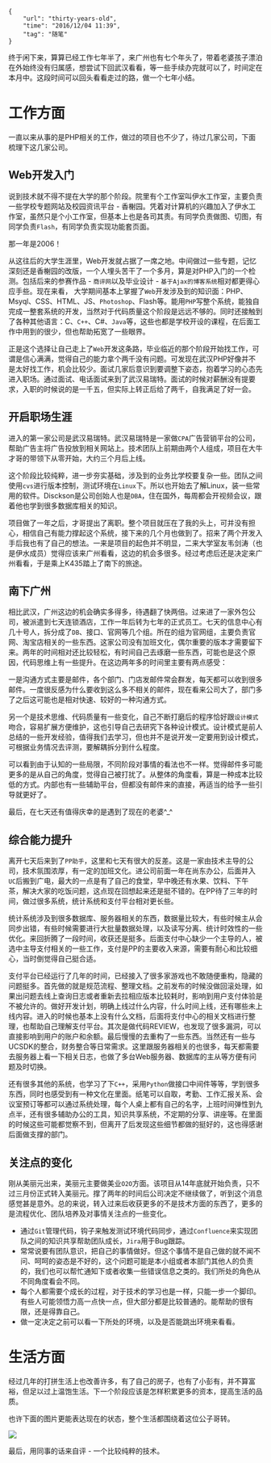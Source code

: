 ```
{
    "url": "thirty-years-old",
    "time": "2016/12/04 11:39",
    "tag": "随笔"
}
```

终于闲下来，算算已经工作七年半了，来广州也有七个年头了，带着老婆孩子漂泊在外始终没有归属感，想尝试下回武汉看看，等一些手续办完就可以了，时间定在本月中。这段时间可以回头看看走过的路，做一个七年小结。

# 工作方面
一直以来从事的是PHP相关的工作，做过的项目也不少了，待过几家公司，下面梳理下这几家公司。

## Web开发入门
说到技术就不得不提在大学的那个阶段。院里有个工作室叫伊水工作室，主要负责一些学校专题网站及校园资讯平台 - 香榭园。凭着对计算机的兴趣加入了伊水工作室，虽然只是个小工作室，但基本上也是各司其责。有同学负责做图、切图，有同学负责`Flash`，有同学负责实现功能套页面。

那一年是2006！

从这往后的大学生涯里，Web开发就占据了一席之地。中间做过一些专题，记忆深刻还是香榭园的改版，一个人埋头苦干了一个多月，算是对PHP入门的一个检测。包括后来的参赛作品 - `商评网`以及毕业设计 - `基于Ajax的博客系统`相对都更得心应手些。现在来看， 大学期间基本上掌握了`Web`开发涉及到的知识面：PHP、Msyql、CSS、HTML、JS、`Photoshop`、Flash等。能用`PHP`写整个系统，能独自完成一整套系统的开发，当然对于代码质量这个阶段是远远不够的。同时还接触到了各种其他语言：C、`C++`、C#、`Java`等，这些也都是学校开设的课程，在后面工作中用到的很少，但也帮助拓宽了一些眼界。

正是这个选择让自己走上了`Web`开发这条路，毕业临近的那个阶段开始找工作，可谓是信心满满，觉得自己的能力拿个两千没有问题。可发现在武汉PHP好像并不是太好找工作，机会比较少。面试几家后意识到要调整下姿态，抱着学习的心态先进入职场。通过面试、电话面试来到了武汉易瑞特。面试的时候对薪酬没有提要求，入职的时候说的是一千五，但实际上转正后给了两千，自我满足了好一会。

## 开启职场生涯
进入的第一家公司是武汉易瑞特。武汉易瑞特是一家做`CPA`广告营销平台的公司，帮助广告主将广告投放到相关网站上。技术团队上前期由两个人组成，项目在大牛才哥的带领下从零开始，大约三个月后上线。

这个阶段比较纯粹，进一步夯实基础，涉及到的业务比学校要复杂一些。团队之间使用`cvs`进行版本控制，测试环境在`Linux`下。所以也开始去了解Linux，装一些常用的软件。Disckson是公司创始人也是`DBA`，住在国外，每周都会开视频会议，跟着他也学到很多数据库相关的知识。

项目做了一年之后，才哥提出了离职。整个项目就压在了我的头上，可并没有担心，相信自己有能力撑起这个系统，接下来的几个月也做到了。招来了两个开发入手后我也有了自己的想法。一来是项目的起色并不明显，二来大学室友韦剑涛（也是伊水成员）觉得应该来广州看看，这边的机会多很多。经过考虑后还是决定来广州看看，于是乘上K435踏上了南下的旅途。

## 南下广州
相比武汉，广州这边的机会确实多得多，待遇翻了快两倍。过来进了一家外包公司，被派遣到七天连锁酒店，工作一年后转为七年的正式员工。七天的信息中心有几十号人，拆分成了`DB`、接口、官网等几个组。所在的组为官网组，主要负责官网、淘宝店相关的一些东西。这家公司没有加班文化，偶尔重要的版本才需要留下来。两年的时间相对还比较轻松，有时间自己去琢磨一些东西，可能也是这个原因，代码思维上有一些提升。在这边两年多的时间里主要有两点感受：

一是沟通方式主要是邮件，各个部门、门店发邮件常会群发，每天都可以收到很多邮件。一度很反感为什么要收到这么多不相关的邮件，现在看来公司大了，部门多了之后这可能也是相对快速、较好的一种沟通方式。

另一个是技术思维、代码质量有一些变化，自己不断打磨后的程序恰好跟`设计模式`吻合，容易扩展方便维护，这也引导自己去研究下各种设计模式。设计模式是前人总结的一些开发经验，值得我们去学习，但也并不是说开发一定要用到设计模式，可根据业务情况去评测，要解耦拆分到什么程度。

可以看到由于认知的一些局限，不同阶段对事情的看法也不一样。觉得邮件多可能更多的是从自己的角度，觉得自己被打扰了。从整体的角度看，算是一种成本比较低的方式。内部也有一些辅助平台，但都没有邮件来的直接，再适当的给予一些引导就更好了。

最后，在七天还有值得庆幸的是遇到了现在的老婆^_^

## 综合能力提升
离开七天后来到了`PP助手`，这里和七天有很大的反差。这是一家由技术主导的公司，技术氛围浓厚，有一定的加班文化。进公司前面一年在尚东办公，后面并入`UC`后搬到广电，最大的一点是有了自己的食堂，早中晚还有水果、饮料、下午茶，解决大家的吃饭问题，这点现在回想起来还是挺不错的。在PP待了三年的时间，做过很多系统，统计系统和支付平台相对更长些。

统计系统涉及到很多数据库、服务器相关的东西，数据量比较大，有些时候主从会同步出错，有些时候需要进行大批量数据处理，以及读写分离、统计时效性的一些优化。来回折腾了一段时间，收获还是挺多。后面支付中心缺少一个主导的人，被选中主导支付相关的一些工作，支付是PP的主要收入来源，需要有耐心和比较细心，当时倒觉得自己挺合适。

支付平台已经运行了几年的时间，已经接入了很多家游戏也不敢随便重构，隐藏的问题挺多。首先做的就是规范流程、整理文档。之前发布的时候没做回滚处理，如果出问题去线上查询日志或者重新去拉相应版本比较耗时，影响到用户支付体验是不被允许的。做好开发计划，明确上线过什么内容，什么时间上线，还有哪些未上线内容。进入的时候也基本上没有什么文档，后面将支付中心的相关文档进行整理，也帮助自己理解支付平台。其次是做代码REVIEW，也发现了很多漏洞，可以直接影响到用户的账户和余额。最后慢慢的去重构了一些东西。当然还有一些与UCSDK的整合，财务整合等日常需求。这里跟服务器相关的也很多，每天都需要去服务器上看一下相关日志，也做了多台Web服务器、数据库的主从等方便有问题及时切换。

还有很多其他的系统，也学习了下`C++`，采用`Python`做接口中间件等等，学到很多东西，同时也感受到有一种文化在里面。纸笔可以自取，考勤、工作汇报关系、会议室预订等都可以通过系统处理，每个人桌上都有自己的名字，上班时间弹性到九点半，还有很多辅助办公的工具，知识共享系统，不定期的分享、讲座等。在里面的时候这些可能都觉察不到，但离开了后发现这些细节都做的挺好的，这也得感谢后面做支撑的部门。

## 关注点的变化
刚从美丽元出来，美丽元主要做美业`O2O`方面。该项目从14年底就开始负责，只不过三月份正式转入美丽元。撑了两年的时间后公司决定不继续做了，听到这个消息感觉甚是意外。总的来说，转入过来后收获更多的不是技术方面的东西了，更多的是流程优化、团队培养及对事情关注点的一些变化。

- 通过`Git`管理代码，钩子来触发测试环境代码同步，通过`Confluence`来实现团队之间的知识共享帮助团队成长，`Jira`用于Bug跟踪。
- 常常说要有团队意识，把自己的事情做好。但这个事情不是自己做的就不闻不问、呵呵的姿态是不好的，这个问题可能是本小组或者本部门其他人的负责的，我们也可以帮忙通知下或者收集一些错误信息之类的。我们所处的角色从不同角度看会不同。
- 每个人都需要个成长的过程，对于技术的学习也是一样，只能一步一个脚印。有些人可能领悟力高一点快一点，但大部分都是比较普通的。能帮助的很有限，还是得靠自己。
- 做一定决定之前可以看一下所处的环境，以及是否能跳出环境来看看。

# 生活方面
经过几年的打拼生活上也改善许多，有了自己的房子，也有了小彭有，并不算富裕，但足以过上温饱生活。下一个阶段应该是怎样积累更多的资本，提高生活的品质。

也许下面的图片更能表达现在的状态，整个生活都围绕着这位公子哥转。

![](../../static/uploads/2016.jpg)

最后，用同事的话来自评 - 一个比较纯粹的技术。